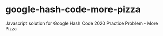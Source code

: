 # google-hash-code-more-pizza
Javascript solution for Google Hash Code 2020 Practice Problem - More Pizza

